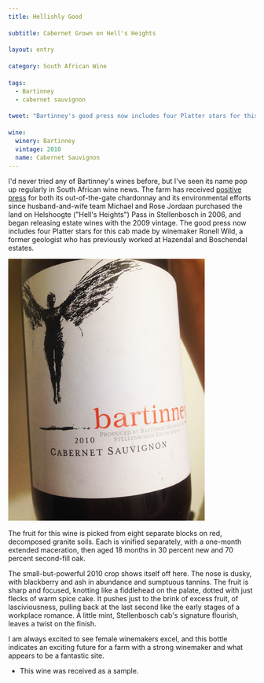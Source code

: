 ```yaml
---
title: Hellishly Good

subtitle: Cabernet Grown on Hell's Heights

layout: entry

category: South African Wine

tags:
  - Bartinney
  - cabernet sauvignon

tweet: "Bartinney's good press now includes four Platter stars for this cab made by winemaker Ronell Wild."

wine:
  winery: Bartinney
  vintage: 2010
  name: Cabernet Sauvignon
---
```


I'd never tried any of Bartinney's wines before, but I've seen its name pop up regularly in South African wine news. The farm has received [positive press](http://www.bloomberg.com/news/2012-01-30/banker-turned-wine-farmer-hits-south-african-vintage-jackpot-interview.html) for both its out-of-the-gate chardonnay and its environmental efforts since husband-and-wife team Michael and Rose Jordaan purchased the land on Helshoogte ("Hell's Heights") Pass in Stellenbosch in 2006, and began releasing estate wines with the 2009 vintage. The good press now includes four Platter stars for this cab made by winemaker Ronell Wild, a former geologist who has previously worked at Hazendal and Boschendal estates.   

![Bartinney Cabernet Sauvignon 2010](/photos/bartinneycab.jpg "Bartinney cabernet sauvignon")

The fruit for this wine is picked from eight separate blocks on red, decomposed granite soils. Each is vinified separately, with a one-month extended maceration, then aged 18 months in 30 percent new and 70 percent second-fill oak. 

The small-but-powerful 2010 crop shows itself off here. 
The nose is dusky, with blackberry and ash in abundance and sumptuous tannins. The fruit is sharp and focused, knotting like a fiddlehead on the palate, dotted with just flecks of warm spice cake. It pushes just to the brink of excess fruit, of lasciviousness, pulling back at the last second like the early stages of a workplace romance. A little mint, Stellenbosch cab's signature flourish, leaves a twist on the finish. 

I am always excited to see female winemakers excel, and this bottle indicates an exciting future for a farm with a strong winemaker and what appears to be a fantastic site. 

* This wine was received as a sample.